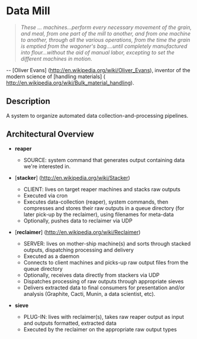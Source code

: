 Data Mill
=========

> _These ... machines...perform every necessary movement of the grain, and
> meal, from one part of the mill to another, and from one machine to another,
> through all the various operations, from the time the grain is emptied from
> the wagoner's bag....until completely manufactured into flour...without the
> aid of manual labor, excepting to set the different machines in motion._

-- [Oliver Evans] (http://en.wikipedia.org/wiki/Oliver_Evans),
inventor of the modern science of [handling materials] (
http://en.wikipedia.org/wiki/Bulk_material_handling).


Description
-----------

A system to organize automated data collection-and-processing pipelines.


Architectural Overview
----------------------

* __reaper__
    - SOURCE: system command that generates output containing data we're
      interested in.

* [__stacker__] (http://en.wikipedia.org/wiki/Stacker)
    - CLIENT: lives on target reaper machines and stacks raw outputs
    - Executed via cron
    - Executes data-collection (reaper), system commands, then compresses and
      stores their raw outputs in a queue directory (for later pick-up by the
      reclaimer), using filenames for meta-data
    - Optionally, pushes data to reclaimer via UDP

* [__reclaimer__] (http://en.wikipedia.org/wiki/Reclaimer)
    - SERVER: lives on mother-ship machine(s) and sorts through stacked
      outputs, dispatching processing and delivery
    - Executed as a daemon
    - Connects to client machines and picks-up raw output files from the queue
      directory
    - Optionally, receives data directly from stackers via UDP
    - Dispatches processing of raw outputs through appropriate sieves
    - Delivers extracted data to final consumers for presentation and/or
      analysis (Graphite, Cacti, Munin, a data scientist, etc).

* __sieve__
    - PLUG-IN: lives with reclaimer(s), takes raw reaper output as input and
      outputs formatted, extracted data
    - Executed by the reclaimer on the appropriate raw output types
